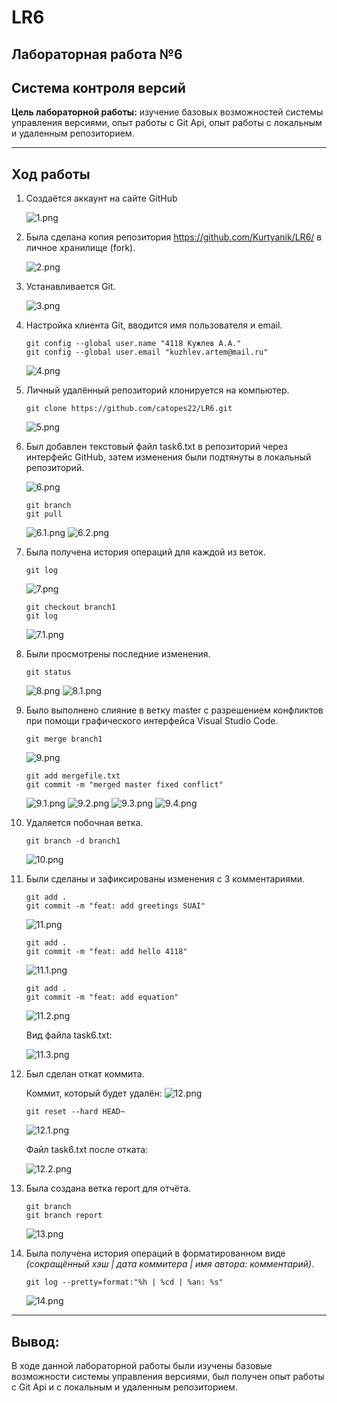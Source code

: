 # **LR6**

## Лабораторная работа №6
## Система контроля версий

**Цель лабораторной работы:**
изучение базовых возможностей системы управления версиями, опыт работы с Git Api, опыт работы с локальным и удаленным репозиторием.

------------

## Ход работы
1. Создаётся аккаунт на сайте GitHub

    ![1.png](./images/1.png)
2. Была сделана копия репозитория https://github.com/Kurtyanik/LR6/ в личное хранилище (fork).

    ![2.png](./images/2.png)
3. Устанавливается Git.
    
    ![3.png](./images/3.png)
4. Настройка клиента Git, вводится имя пользователя и email.

    ```console
    git config --global user.name "4118 Кужлев А.А."
    git config --global user.email "kuzhlev.artem@mail.ru"
    ```
    ![4.png](./images/4.png)
5. Личный удалённый репозиторий клонируется на компьютер.

    ```console
    git clone https://github.com/catopes22/LR6.git
    ```
    ![5.png](./images/5.png)
6. Был добавлен текстовый файл task6.txt в репозиторий через интерфейс GitHub, затем изменения были подтянуты в локальный репозиторий.

    ![6.png](./images/6.png)
    ```console
    git branch
    git pull
    ```
    ![6.1.png](./images/6.1.png)
    ![6.2.png](./images/6.2.png)
7. Была получена история операций для каждой из веток.

    ```console
    git log
    ```
    ![7.png](./images/7.png)
    ```console
    git checkout branch1
    git log
    ```
    ![7.1.png](./images/7.1.png)
8. Были просмотрены последние изменения.

    ```console
    git status
    ```
    ![8.png](./images/8.png)
    ![8.1.png](./images/8.1.png)
9.  Было выполнено слияние в ветку master с разрешением конфликтов при помощи графического интерфейса Visual Studio Code.

    ```console
    git merge branch1
    ```
    ![9.png](./images/9.png)
    ```console
    git add mergefile.txt
    git commit -m "merged master fixed conflict"
    ```
    ![9.1.png](./images/9.1.png)
    ![9.2.png](./images/9.2.png)
    ![9.3.png](./images/9.3.png)
    ![9.4.png](./images/9.4.png)
10. Удаляется побочная ветка.

    ```console
    git branch -d branch1
    ```
    ![10.png](./images/10.png)
11. Были сделаны и зафиксированы изменения c 3 комментариями.

    ```console
    git add .
    git commit -m "feat: add greetings SUAI"
    ```
    ![11.png](./images/11.png)

    ```console
    git add .
    git commit -m "feat: add hello 4118"
    ```
    ![11.1.png](./images/11.1.png)

     ```console
    git add .
    git commit -m "feat: add equation"
    ```
    ![11.2.png](./images/11.2.png)

    Вид файла task6.txt:

    ![11.3.png](./images/11.3.png)
12. Был сделан откат коммита.

    Коммит, который будет удалён:
    ![12.png](./images/12.png)

    ```console
    git reset --hard HEAD~
    ```
    ![12.1.png](./images/12.1.png)

    Файл task6.txt после отката:

    ![12.2.png](./images/12.2.png)
13. Была создана ветка report для отчёта.

    ```console
    git branch
    git branch report
    ```
    ![13.png](./images/13.png)
14. Была получена история операций в форматированном виде *(сокращённый хэш | дата коммитера | имя автора: комментарий)*.

    ```console
    git log --pretty=format:"%h | %cd | %an: %s"
    ```
    ![14.png](./images/14.png)

--------

## Вывод: 
В ходе данной лабораторной работы были изучены базовые возможности системы управления версиями, был получен опыт работы с Git Api и с локальным и удаленным репозиторием.